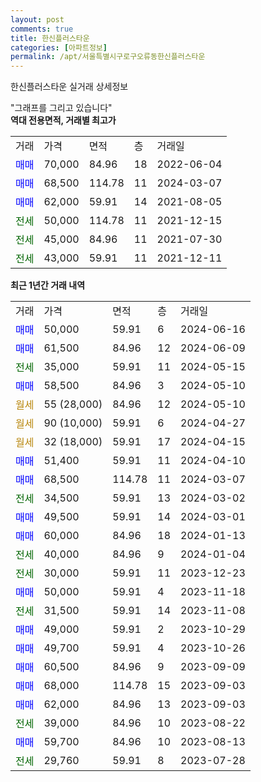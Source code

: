 ```yaml
---
layout: post
comments: true
title: 한신플러스타운
categories: [아파트정보]
permalink: /apt/서울특별시구로구오류동한신플러스타운
---
```


한신플러스타운 실거래 상세정보

<script type="text/javascript">
  google.charts.load('current', {'packages':['line', 'corechart']});
  google.charts.setOnLoadCallback(drawChart);

  function drawChart() {
    var data = new google.visualization.DataTable();
    data.addColumn('date', '거래일');
    data.addColumn('number', "매매");
    data.addColumn('number', "전세");
    data.addColumn('number', "전매");

    data.addRows([[new Date(Date.parse("2024-06-16")), 50000, null, null], [new Date(Date.parse("2024-06-09")), 61500, null, null], [new Date(Date.parse("2024-05-15")), null, 35000, null], [new Date(Date.parse("2024-05-10")), 58500, null, null], [new Date(Date.parse("2024-05-10")), null, null, null], [new Date(Date.parse("2024-04-27")), null, null, null], [new Date(Date.parse("2024-04-15")), null, null, null], [new Date(Date.parse("2024-04-10")), 51400, null, null], [new Date(Date.parse("2024-03-07")), 68500, null, null], [new Date(Date.parse("2024-03-02")), null, 34500, null], [new Date(Date.parse("2024-03-01")), 49500, null, null], [new Date(Date.parse("2024-01-13")), 60000, null, null], [new Date(Date.parse("2024-01-04")), null, 40000, null], [new Date(Date.parse("2023-12-23")), null, 30000, null], [new Date(Date.parse("2023-11-18")), 50000, null, null], [new Date(Date.parse("2023-11-08")), null, 31500, null], [new Date(Date.parse("2023-10-29")), 49000, null, null], [new Date(Date.parse("2023-10-26")), 49700, null, null], [new Date(Date.parse("2023-09-09")), 60500, null, null], [new Date(Date.parse("2023-09-03")), 68000, null, null], [new Date(Date.parse("2023-09-03")), 62000, null, null], [new Date(Date.parse("2023-08-22")), null, 39000, null], [new Date(Date.parse("2023-08-13")), 59700, null, null], [new Date(Date.parse("2023-07-28")), null, 29760, null]]);

    var options = {
      hAxis: {
        format: 'yyyy/MM/dd'
      },    
      lineWidth: 0,
      pointsVisible: true,    
      title: '최근 1년간 유형별 실거래가 분포',
      legend: { position: 'bottom' }
    };

    var formatter = new google.visualization.NumberFormat({pattern:'###,###'} );
    formatter.format(data, 1);
    formatter.format(data, 2);
    
    setTimeout(function() {
        var chart = new google.visualization.LineChart(document.getElementById('columnchart_material'));
        chart.draw(data, (options));
        document.getElementById('loading').style.display = 'none';
    }, 200);
  }
</script>


<div id="loading" style="z-index:20; display: block; margin-left: 0px">"그래프를 그리고 있습니다"</div>
<div id="columnchart_material" style="width: 95%; margin-left: 0px; display: block"></div>
<!-- contents start -->
<b>역대 전용면적, 거래별 최고가</b>
<table class="sortable">
    <tr>
      <td>거래</td>
      <td>가격</td>
      <td>면적</td>
      <td>층</td>
      <td>거래일</td>
    </tr>
        <tr>
          <td><a style="color: blue">매매</a></td>
          <td>70,000</td>
          <td>84.96</td>
          <td>18</td>
          <td>2022-06-04</td>
        </tr>            <tr>
          <td><a style="color: blue">매매</a></td>
          <td>68,500</td>
          <td>114.78</td>
          <td>11</td>
          <td>2024-03-07</td>
        </tr>            <tr>
          <td><a style="color: blue">매매</a></td>
          <td>62,000</td>
          <td>59.91</td>
          <td>14</td>
          <td>2021-08-05</td>
        </tr>        
        <tr>
              <td><a style="color: darkgreen">전세</a></td>
              <td>50,000</td>
              <td>114.78</td>
              <td>11</td>
              <td>2021-12-15</td>
            </tr>            <tr>
              <td><a style="color: darkgreen">전세</a></td>
              <td>45,000</td>
              <td>84.96</td>
              <td>11</td>
              <td>2021-07-30</td>
            </tr>            <tr>
              <td><a style="color: darkgreen">전세</a></td>
              <td>43,000</td>
              <td>59.91</td>
              <td>11</td>
              <td>2021-12-11</td>
            </tr>        
    
</table>

<b>최근 1년간 거래 내역</b>

<table class="sortable">
    <tr>
      <td>거래</td>
      <td>가격</td>
      <td>면적</td>
      <td>층</td>
      <td>거래일</td>
    </tr>
    <tr>
      <td><a style="color: blue">매매</a></td>
      <td>50,000</td>
      <td>59.91</td>
      <td>6</td>
      <td>2024-06-16</td>
    </tr>          <tr>
      <td><a style="color: blue">매매</a></td>
      <td>61,500</td>
      <td>84.96</td>
      <td>12</td>
      <td>2024-06-09</td>
    </tr>          <tr>
      <td><a style="color: darkgreen">전세</a></td>
      <td>35,000</td>
      <td>59.91</td>
      <td>11</td>
      <td>2024-05-15</td>
    </tr>          <tr>
      <td><a style="color: blue">매매</a></td>
      <td>58,500</td>
      <td>84.96</td>
      <td>3</td>
      <td>2024-05-10</td>
    </tr>          <tr>
      <td><a style="color: darkgoldenrod">월세</a></td>
      <td>55 (28,000)</td>
      <td>84.96</td>
      <td>12</td>
      <td>2024-05-10</td>
    </tr>          <tr>
      <td><a style="color: darkgoldenrod">월세</a></td>
      <td>90 (10,000)</td>
      <td>59.91</td>
      <td>6</td>
      <td>2024-04-27</td>
    </tr>          <tr>
      <td><a style="color: darkgoldenrod">월세</a></td>
      <td>32 (18,000)</td>
      <td>59.91</td>
      <td>17</td>
      <td>2024-04-15</td>
    </tr>          <tr>
      <td><a style="color: blue">매매</a></td>
      <td>51,400</td>
      <td>59.91</td>
      <td>11</td>
      <td>2024-04-10</td>
    </tr>          <tr>
      <td><a style="color: blue">매매</a></td>
      <td>68,500</td>
      <td>114.78</td>
      <td>11</td>
      <td>2024-03-07</td>
    </tr>          <tr>
      <td><a style="color: darkgreen">전세</a></td>
      <td>34,500</td>
      <td>59.91</td>
      <td>13</td>
      <td>2024-03-02</td>
    </tr>          <tr>
      <td><a style="color: blue">매매</a></td>
      <td>49,500</td>
      <td>59.91</td>
      <td>14</td>
      <td>2024-03-01</td>
    </tr>          <tr>
      <td><a style="color: blue">매매</a></td>
      <td>60,000</td>
      <td>84.96</td>
      <td>18</td>
      <td>2024-01-13</td>
    </tr>          <tr>
      <td><a style="color: darkgreen">전세</a></td>
      <td>40,000</td>
      <td>84.96</td>
      <td>9</td>
      <td>2024-01-04</td>
    </tr>          <tr>
      <td><a style="color: darkgreen">전세</a></td>
      <td>30,000</td>
      <td>59.91</td>
      <td>11</td>
      <td>2023-12-23</td>
    </tr>          <tr>
      <td><a style="color: blue">매매</a></td>
      <td>50,000</td>
      <td>59.91</td>
      <td>4</td>
      <td>2023-11-18</td>
    </tr>          <tr>
      <td><a style="color: darkgreen">전세</a></td>
      <td>31,500</td>
      <td>59.91</td>
      <td>14</td>
      <td>2023-11-08</td>
    </tr>          <tr>
      <td><a style="color: blue">매매</a></td>
      <td>49,000</td>
      <td>59.91</td>
      <td>2</td>
      <td>2023-10-29</td>
    </tr>          <tr>
      <td><a style="color: blue">매매</a></td>
      <td>49,700</td>
      <td>59.91</td>
      <td>4</td>
      <td>2023-10-26</td>
    </tr>          <tr>
      <td><a style="color: blue">매매</a></td>
      <td>60,500</td>
      <td>84.96</td>
      <td>9</td>
      <td>2023-09-09</td>
    </tr>          <tr>
      <td><a style="color: blue">매매</a></td>
      <td>68,000</td>
      <td>114.78</td>
      <td>15</td>
      <td>2023-09-03</td>
    </tr>          <tr>
      <td><a style="color: blue">매매</a></td>
      <td>62,000</td>
      <td>84.96</td>
      <td>13</td>
      <td>2023-09-03</td>
    </tr>          <tr>
      <td><a style="color: darkgreen">전세</a></td>
      <td>39,000</td>
      <td>84.96</td>
      <td>10</td>
      <td>2023-08-22</td>
    </tr>          <tr>
      <td><a style="color: blue">매매</a></td>
      <td>59,700</td>
      <td>84.96</td>
      <td>10</td>
      <td>2023-08-13</td>
    </tr>          <tr>
      <td><a style="color: darkgreen">전세</a></td>
      <td>29,760</td>
      <td>59.91</td>
      <td>8</td>
      <td>2023-07-28</td>
    </tr>      </table>
<!-- contents end -->    

